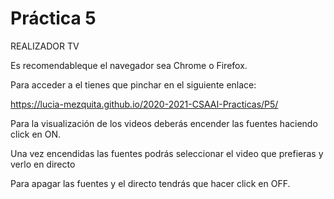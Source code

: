  # Práctica 5

REALIZADOR TV

Es recomendableque el navegador sea Chrome o Firefox.

Para acceder a el tienes que pinchar en el siguiente enlace:

https://lucia-mezquita.github.io/2020-2021-CSAAI-Practicas/P5/

Para la visualización de los videos deberás encender las fuentes haciendo click en ON.

Una vez encendidas las fuentes podrás seleccionar el video que prefieras y verlo en directo

Para apagar las fuentes  y el directo tendrás que hacer click en OFF.

